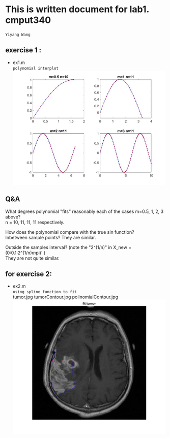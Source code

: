 # This is written document for lab1. cmput340

`Yiyang Wang`

## exercise 1 :</br>
* ex1.m 
  </br>`polynomial interplot` 
![](linear_fit.jpg)

## Q&A
What degrees polynomial "fits" reasonably each of the cases m=0.5, 1, 2, 3 above? </br>
n = 10, 11, 11, 11 respectively.

How does the polynomial compare with the true sin function?</br>
Inbetween sample points?
They are similar.

Outside the samples interval? (note the "2^(1/n)" in X_new =(0:0.1:2^(1/n)*m*pi)' )</br>
They are not quite similar.


## for exercise 2:
* ex2.m </br>
`using spline function to fit` </br>
  tumor.jpg 
  tumorContour.jpg
  polinomialContour.jpg
![](fit_tumor.png)
